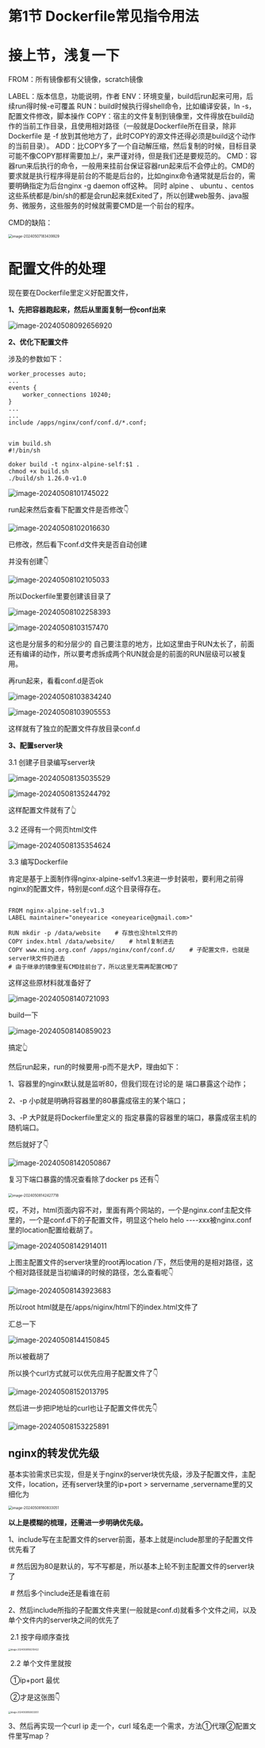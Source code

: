 # 第1节 Dockerfile常见指令用法



# 接上节，浅复一下

FROM：所有镜像都有父镜像，scratch镜像

LABEL：版本信息，功能说明，作者
ENV：环境变量，build后run起来可用，后续run得时候-e可覆盖
RUN：build时候执行得shell命令，比如编译安装，ln -s，配置文件修改，脚本操作
COPY：宿主的文件复制到镜像里，文件得放在build动作的当前工作目录，且使用相对路径（一般就是Dockerfile所在目录，除非Dockerfile 是 -f 放到其他地方了，此时COPY的源文件还得必须是build这个动作的当前目录）。
ADD：比COPY多了一个自动解压缩，然后复制的时候，目标目录可能不像COPY那样需要加上/，来严谨对待，但是我们还是要规范的。
CMD：容器run来后执行的命令，一般用来挂前台保证容器run起来后不会停止的。CMD的要求就是执行程序得是前台的不能是后台的，比如nginx命令通常就是后台的，需要明确指定为后台nginx -g daemon off这种。  同时  alpine  、 ubuntu 、centos 这些系统都是/bin/sh的都是会run起来就Exited了，所以创建web服务、java服务、微服务，这些服务的时候就需要CMD是一个前台的程序。



CMD的缺陷：

<img src="1.Dockerfile常见指令用法.assets/image-20240507183439929.png" alt="image-20240507183439929" style="zoom:50%;" />









# 配置文件的处理

现在要在Dockerfile里定义好配置文件，



**1、先把容器跑起来，然后从里面复制一份conf出来**

![image-20240508092656920](1.Dockerfile常见指令用法.assets/image-20240508092656920.png)



**2、优化下配置文件**

涉及的参数如下：

```shell
worker_processes auto;
...
events {
	worker_connections 10240;
}
...
...
include /apps/nginx/conf/conf.d/*.conf;


```

```shell
vim build.sh
#!/bin/sh

doker build -t nginx-alpine-self:$1 .
chmod +x build.sh
./build/sh 1.26.0-v1.0

```



![image-20240508101745022](1.Dockerfile常见指令用法.assets/image-20240508101745022.png)



run起来然后查看下配置文件是否修改👇

![image-20240508102016630](1.Dockerfile常见指令用法.assets/image-20240508102016630.png)

已修改，然后看下conf.d文件夹是否自动创建

并没有创建👇

![image-20240508102105033](1.Dockerfile常见指令用法.assets/image-20240508102105033.png)

所以Dockerfile里要创建该目录了

![image-20240508102258393](1.Dockerfile常见指令用法.assets/image-20240508102258393.png)



![image-20240508103157470](1.Dockerfile常见指令用法.assets/image-20240508103157470.png)

这也是分层多的和分层少的 自己要注意的地方，比如这里由于RUN太长了，前面还有编译的动作，所以要考虑拆成两个RUN就会是的前面的RUN层级可以被复用。



再run起来，看看conf.d是否ok

![image-20240508103834240](1.Dockerfile常见指令用法.assets/image-20240508103834240.png)



![image-20240508103905553](1.Dockerfile常见指令用法.assets/image-20240508103905553.png)



这样就有了独立的配置文件存放目录conf.d



**3、配置server块**

3.1 创建子目录编写server块

![image-20240508135035529](1.Dockerfile常见指令用法.assets/image-20240508135035529.png)

![image-20240508135244792](1.Dockerfile常见指令用法.assets/image-20240508135244792.png)

这样配置文件就有了👆

3.2 还得有一个网页html文件

![image-20240508135354624](1.Dockerfile常见指令用法.assets/image-20240508135354624.png)



3.3 编写Dockerfile

肯定是基于上面制作得nginx-alpine-selfv1.3来进一步封装啦，要利用之前得nginx的配置文件，特别是conf.d这个目录得存在。

```shell

FROM nginx-alpine-self:v1.3
LABEL maintainer="oneyearice <oneyearice@gmail.com>"

RUN mkdir -p /data/website    # 存放也没html文件的
COPY index.html /data/website/    # html复制进去
COPY www.ming.org.conf /apps/nginx/conf/conf.d/    # 子配置文件，也就是server块文件扔进去
# 由于继承的镜像里有CMD挂前台了，所以这里无需再配置CMD了
```



这样这些原材料就准备好了

![image-20240508140721093](1.Dockerfile常见指令用法.assets/image-20240508140721093.png)

build一下

![image-20240508140859023](1.Dockerfile常见指令用法.assets/image-20240508140859023.png)

搞定👆

然后run起来，run的时候要用-p而不是大P，理由如下：

1、容器里的nginx默认就是监听80，但我们现在讨论的是 端口暴露这个动作；

2、-p 小p就是明确将容器里的80暴露成宿主的某个端口；

3、-P 大P就是将Dockerfile里定义的 指定暴露的容器里的端口，暴露成宿主机的随机端口。

然后就好了👇

![image-20240508142050867](1.Dockerfile常见指令用法.assets/image-20240508142050867.png)

复习下端口暴露的情况查看除了docker ps 还有👇

<img src="1.Dockerfile常见指令用法.assets/image-20240508142427718.png" alt="image-20240508142427718" style="zoom:50%;" /> 

哎，不对，html页面内容不对，里面有两个网站的，一个是nginx.conf主配文件里的，一个是conf.d下的子配置文件，明显这个helo helo ----xxx被nginx.conf里的location配置给截胡了。

![image-20240508142914011](1.Dockerfile常见指令用法.assets/image-20240508142914011.png)

上图主配置文件的server块里的root再location /下，然后使用的是相对路径，这个相对路径就是当初编译的时候的路径，怎么查看呢👇

![image-20240508143923683](1.Dockerfile常见指令用法.assets/image-20240508143923683.png)

所以root html就是在/apps/niginx/html下的index.html文件了

汇总一下

![image-20240508144150845](1.Dockerfile常见指令用法.assets/image-20240508144150845.png)

所以被截胡了

所以换个curl方式就可以优先应用子配置文件了👇

![image-20240508152013795](1.Dockerfile常见指令用法.assets/image-20240508152013795.png)



然后进一步把IP地址的curl也让子配置文件优先👇

![image-20240508153225891](1.Dockerfile常见指令用法.assets/image-20240508153225891.png)



## nginx的转发优先级

基本实验需求已实现，但是关于nginx的server块优先级，涉及子配置文件，主配文件，location，还有server块里的ip+port > servername ,servername里的又细化为

<img src="1.Dockerfile常见指令用法.assets/image-20240508160833051.png" alt="image-20240508160833051" style="zoom:50%;" />

**以上是模糊的梳理，还需进一步明确优先级。**

1、include写在主配置文件的server前面，基本上就是include那里的子配置文件优先看了

​			\#  然后因为80是默认的，写不写都是，所以基本上轮不到主配置文件的server块了

​			\#  然后多个include还是看谁在前

2、然后include所指的子配置文件夹里(一般就是conf.d)就看多个文件之间，以及单个文件内的server块之间的优先了

​		2.1    按字母顺序查找

<img src="1.Dockerfile常见指令用法.assets/image-20240508180310422.png" alt="image-20240508180310422" style="zoom:30%;" />

​		2.2    单个文件里就按

​						①ip+port 最优

​						②才是这张图👇

<img src="1.Dockerfile常见指令用法.assets/image-20240508160833051.png" alt="image-20240508160833051" style="zoom:30%;" />

3、然后再实现一个curl ip 走一个，curl 域名走一个需求，方法①代理②配置文件里写map？












